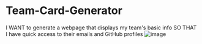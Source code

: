 # Team-Card-Generator
I WANT to generate a webpage that displays my team's basic info SO THAT I have quick access to their emails and GitHub profiles
![image](https://user-images.githubusercontent.com/68447140/113350387-3ee50400-92ee-11eb-9aee-6db16bb2ea48.png)
